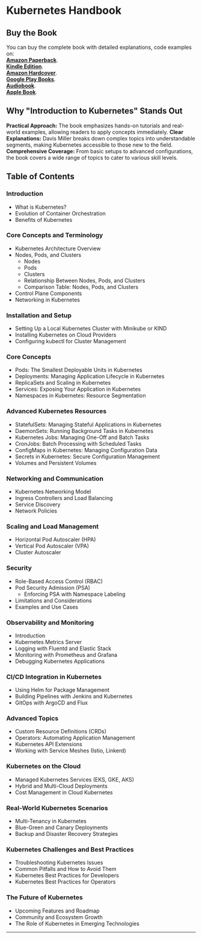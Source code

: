 
# Kubernetes Handbook

## Buy the Book

You can buy the complete book with detailed explanations, code examples on:  
**[Amazon Paperback]()**.  
**[Kindle Edition]()**.  
**[Amazon Hardcover]()**.  
**[Google Play Books]()**.  
**[Audiobook]()**.  
**[Apple Book]()**.  

## Why "Introduction to Kubernetes" Stands Out
**Practical Approach:** The book emphasizes hands-on tutorials and real-world examples, allowing readers to apply concepts immediately.
**Clear Explanations:** Davis Miller breaks down complex topics into understandable segments, making Kubernetes accessible to those new to the field.
**Comprehensive Coverage:** From basic setups to advanced configurations, the book covers a wide range of topics to cater to various skill levels.

## Table of Contents

### Introduction
- What is Kubernetes?
- Evolution of Container Orchestration
- Benefits of Kubernetes

### Core Concepts and Terminology
- Kubernetes Architecture Overview
- Nodes, Pods, and Clusters
  - Nodes
  - Pods
  - Clusters
  - Relationship Between Nodes, Pods, and Clusters
  - Comparison Table: Nodes, Pods, and Clusters
- Control Plane Components
- Networking in Kubernetes

### Installation and Setup
- Setting Up a Local Kubernetes Cluster with Minikube or KIND
- Installing Kubernetes on Cloud Providers
- Configuring kubectl for Cluster Management

### Core Concepts
- Pods: The Smallest Deployable Units in Kubernetes
- Deployments: Managing Application Lifecycle in Kubernetes
- ReplicaSets and Scaling in Kubernetes
- Services: Exposing Your Application in Kubernetes
- Namespaces in Kubernetes: Resource Segmentation

### Advanced Kubernetes Resources
- StatefulSets: Managing Stateful Applications in Kubernetes
- DaemonSets: Running Background Tasks in Kubernetes
- Kubernetes Jobs: Managing One-Off and Batch Tasks
- CronJobs: Batch Processing with Scheduled Tasks
- ConfigMaps in Kubernetes: Managing Configuration Data
- Secrets in Kubernetes: Secure Configuration Management
- Volumes and Persistent Volumes

### Networking and Communication
- Kubernetes Networking Model
- Ingress Controllers and Load Balancing
- Service Discovery
- Network Policies

### Scaling and Load Management
- Horizontal Pod Autoscaler (HPA)
- Vertical Pod Autoscaler (VPA)
- Cluster Autoscaler

### Security
- Role-Based Access Control (RBAC)
- Pod Security Admission (PSA)
  - Enforcing PSA with Namespace Labeling
- Limitations and Considerations
- Examples and Use Cases

### Observability and Monitoring
- Introduction
- Kubernetes Metrics Server
- Logging with Fluentd and Elastic Stack
- Monitoring with Prometheus and Grafana
- Debugging Kubernetes Applications

### CI/CD Integration in Kubernetes
- Using Helm for Package Management
- Building Pipelines with Jenkins and Kubernetes
- GitOps with ArgoCD and Flux

### Advanced Topics
- Custom Resource Definitions (CRDs)
- Operators: Automating Application Management
- Kubernetes API Extensions
- Working with Service Meshes (Istio, Linkerd)

### Kubernetes on the Cloud
- Managed Kubernetes Services (EKS, GKE, AKS)
- Hybrid and Multi-Cloud Deployments
- Cost Management in Cloud Kubernetes

### Real-World Kubernetes Scenarios
- Multi-Tenancy in Kubernetes
- Blue-Green and Canary Deployments
- Backup and Disaster Recovery Strategies

### Kubernetes Challenges and Best Practices
- Troubleshooting Kubernetes Issues
- Common Pitfalls and How to Avoid Them
- Kubernetes Best Practices for Developers
- Kubernetes Best Practices for Operators

### The Future of Kubernetes
- Upcoming Features and Roadmap
- Community and Ecosystem Growth
- The Role of Kubernetes in Emerging Technologies

---
